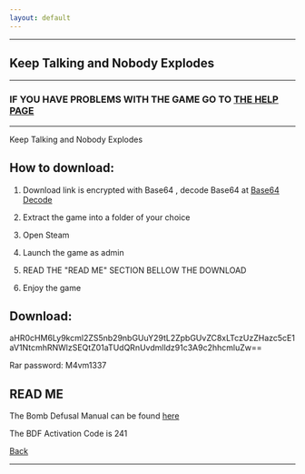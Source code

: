 ```yaml
---
layout: default
---
```


* * *

## Keep Talking and Nobody Explodes

* * *

### IF YOU HAVE PROBLEMS WITH THE GAME GO TO [THE HELP PAGE](/games/help.md)

* * *

Keep Talking and Nobody Explodes

## How to download:

1. Download link is encrypted with Base64 , decode Base64 at [Base64 Decode](https://www.base64decode.org/)

2. Extract the game into a folder of your choice

3. Open Steam

4. Launch the game as admin

5. READ THE "READ ME" SECTION BELLOW THE DOWNLOAD

6. Enjoy the game

## Download:

aHR0cHM6Ly9kcml2ZS5nb29nbGUuY29tL2ZpbGUvZC8xLTczUzZHazc5cE1aV1NtcmhRNWlzSEQtZ01aTUdQRnUvdmlldz91c3A9c2hhcmluZw==

Rar password: M4vm1337

## READ ME

The Bomb Defusal Manual can be found [here](https://www.bombmanual.com/web/index.html)

The BDF Activation Code is 241

[Back](https://m4vmcvrk.github.io/)

* * *